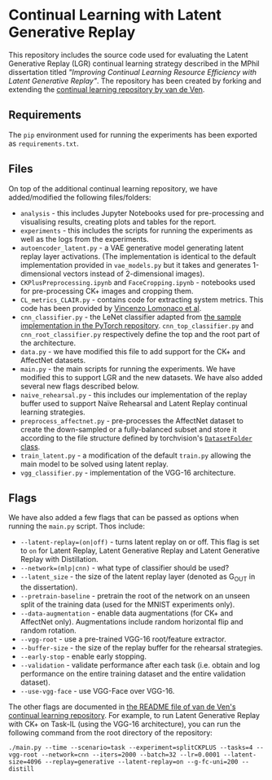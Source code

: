 # Continual Learning with Latent Generative Replay 

This repository includes the source code used for evaluating the Latent Generative Replay (LGR) continual learning strategy described in the MPhil dissertation titled *"Improving Continual Learning Resource Efficiency with Latent Generative Replay"*. The repository has been created by forking and extending the [continual learning repository by van de Ven](https://github.com/GMvandeVen/continual-learning). 

## Requirements 

The `pip` environment used for running the experiments has been exported as `requirements.txt`. 

## Files

On top of the additional continual learning repository, we have added/modified the following files/folders: 
* `analysis` - this includes Jupyter Notebooks used for pre-processing and visualising results, creating plots and tables for the report. 
* `experiments` - this includes the scripts for running the experiments as well as the logs from the experiments. 
* `autoencoder_latent.py` - a VAE generative model generating latent replay layer activations. (The implementation is identical to the default implementation provided in `vae_models.py` but it takes and generates 1-dimensional vectors instead of 2-dimensional images). 
* `CKPlusPreprocessing.ipynb` and `FaceCropping.ipynb` - notebooks used for pre-processing CK+ images and cropping them. 
* `CL_metrics_CLAIR.py` - contains code for extracting system metrics. This code has been provided by [Vincenzo Lomonaco et al](https://arxiv.org/abs/2104.00405). 
* `cnn_classifier.py` - the LeNet classifier adapted from [the sample implementation in the PyTorch repository](https://github.com/pytorch/examples/blob/master/mnist/main.py). `cnn_top_classifier.py` and `cnn_root_classifier.py` respectively define the top and the root part of the architecture. 
* `data.py` - we have modified this file to add support for the CK+ and AffectNet datasets. 
* `main.py` - the main scripts for running the experiments. We have modified this to support LGR and the new datasets. We have also added several new flags described below. 
* `naive_rehearsal.py` - this includes our implementation of the replay buffer used to support Naïve Rehearsal and Latent Replay continual learning strategies. 
* `preprocess_affectnet.py` - pre-processes the AffectNet dataset to create the down-sampled or a fully-balanced subset and store it according to the file structure defined by torchvision's [`DatasetFolder` class](https://pytorch.org/vision/stable/datasets.html#datasetfolder). 
* `train_latent.py` - a modification of the default `train.py` allowing the main model to be solved using latent replay. 
* `vgg_classifier.py` - implementation of the VGG-16 architecture. 

## Flags

We have also added a few flags that can be passed as options when running the `main.py` script. Thos include: 
* `--latent-replay=(on|off)` - turns latent replay on or off. This flag is set to `on` for Latent Replay, Latent Generative Replay and Latent Generative Replay with Distillation. 
* `--network=(mlp|cnn)` - what type of classifier should be used? 
* `--latent_size` - the size of the latent replay layer (denoted as G<sub>OUT</sub> in the dissertation). 
* `--pretrain-baseline` - pretrain the root of the network on an unseen split of the training data (used for the MNIST experiments only). 
* `--data-augmentation` - enable data augmentations (for CK+ and AffectNet only). Augmentations include random horizontal flip and random rotation. 
* `--vgg-root` - use a pre-trained VGG-16 root/feature extractor. 
* `--buffer-size` - the size of the replay buffer for the rehearsal strategies. 
* `--early-stop` - enable early stopping. 
* `--validation` - validate performance after each task (i.e. obtain and log performance on the entire training dataset and the entire validation dataset). 
* `--use-vgg-face` - use VGG-Face over VGG-16. 

The other flags are documented in [the README file of van de Ven's continual learning repository](https://github.com/GMvandeVen/continual-learning). For example, to run Latent Generative Replay with CK+ on Task-IL (using the VGG-16 architecture), you can run the following command from the root directory of the repository: 
```
./main.py --time --scenario=task --experiment=splitCKPLUS --tasks=4 --vgg-root --network=cnn --iters=2000 --batch=32 --lr=0.0001 --latent-size=4096 --replay=generative --latent-replay=on --g-fc-uni=200 --distill
```